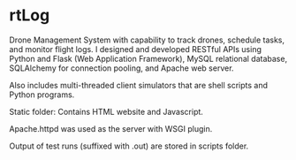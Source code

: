 # rtLog
Drone Management System with capability to track drones, schedule tasks, and monitor flight logs. I designed and developed RESTful APIs using Python and Flask (Web Application Framework), MySQL relational database, SQLAlchemy for connection pooling, and Apache web server. 

Also includes multi-threaded client simulators that are shell scripts and Python programs.

Static folder: Contains HTML website and Javascript. 

Apache.httpd was used as the server with WSGI plugin. 

Output of test runs (suffixed with .out) are stored in scripts folder. 


